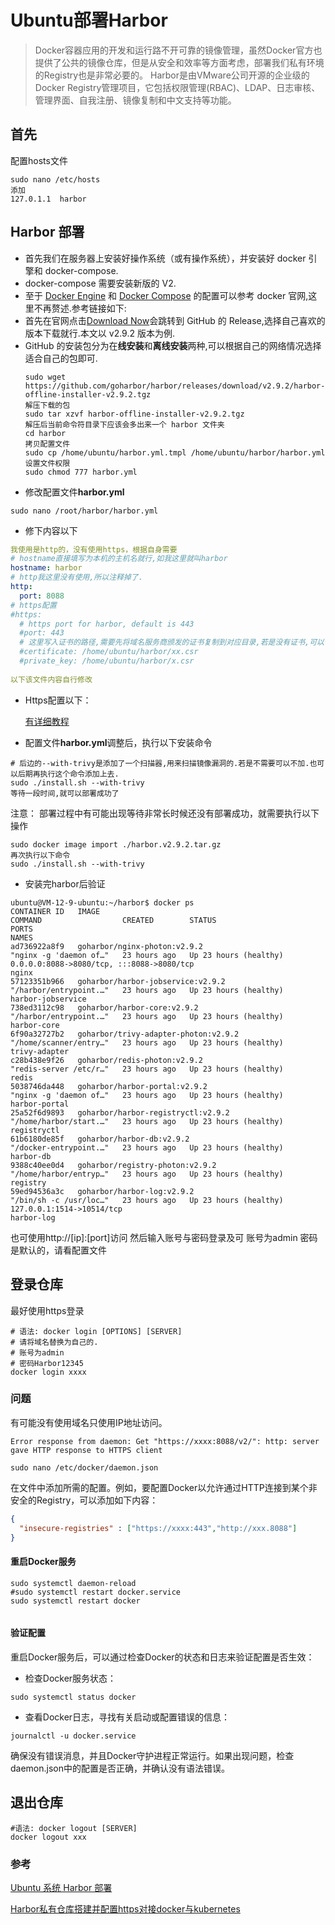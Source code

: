 # Ubuntu部署Harbor


>Docker容器应用的开发和运行路不开可靠的镜像管理，虽然Docker官方也提供了公共的镜像仓库，但是从安全和效率等方面考虑，部署我们私有环境的Registry也是非常必要的。 Harbor是由VMware公司开源的企业级的Docker Registry管理项目，它包括权限管理(RBAC)、LDAP、日志审核、管理界面、自我注册、镜像复制和中文支持等功能。
## 首先
配置hosts文件
``` shell
sudo nano /etc/hosts
添加
127.0.1.1  harbor 
```
  
## Harbor 部署
- 首先我们在服务器上安装好操作系统（或有操作系统），并安装好 docker 引擎和 docker-compose.
- docker-compose 需要安装新版的 V2.
- 至于 [Docker Engine](https://docs.docker.com/engine/install/ubuntu) 和 [Docker Compose](https://docs.docker.com/compose/install/linux) 的配置可以参考 docker 官网,这里不再赘述.参考链接如下:
- 首先在官网点击[Download Now](https://github.com/goharbor/harbor/releases)会跳转到 GitHub 的 Release,选择自己喜欢的版本下载就行.本文以 v2.9.2 版本为例.
- GitHub 的安装包分为在**线安装**和**离线安装**两种,可以根据自己的网络情况选择适合自己的包即可.
  ``` shell
  sudo wget https://github.com/goharbor/harbor/releases/download/v2.9.2/harbor-offline-installer-v2.9.2.tgz
  解压下载的包
  sudo tar xzvf harbor-offline-installer-v2.9.2.tgz 
  解压后当前命令符目录下应该会多出来一个 harbor 文件夹
  cd harbor 
  拷贝配置文件
  sudo cp /home/ubuntu/harbor.yml.tmpl /home/ubuntu/harbor/harbor.yml
  设置文件权限
  sudo chmod 777 harbor.yml
  ```
- 修改配置文件**harbor.yml**
```shell
sudo nano /root/harbor/harbor.yml
```
- 修下内容以下
```yaml
我使用是http的，没有使用https，根据自身需要
# hostname直接填写为本机的主机名就行,如我这里就叫harbor
hostname: harbor
# http我这里没有使用,所以注释掉了.
http:
  port: 8088
# https配置
#https:
  # https port for harbor, default is 443
  #port: 443
  # 这里写入证书的路径,需要先将域名服务商颁发的证书复制到对应目录,若是没有证书,可以仅使用http.
  #certificate: /home/ubuntu/harbor/xx.csr
  #private_key: /home/ubuntu/harbor/x.csr
  
以下该文件内容自行修改
```
 - Https配置以下：
  
   [有详细教程](https://goharbor.io/docs/2.10.0/install-config/configure-https)

- 配置文件**harbor.yml**调整后，执行以下安装命令
```shell
# 后边的--with-trivy是添加了一个扫描器,用来扫描镜像漏洞的.若是不需要可以不加.也可以后期再执行这个命令添加上去.
sudo ./install.sh --with-trivy
等待一段时间,就可以部署成功了
```
注意：
部署过程中有可能出现等待非常长时候还没有部署成功，就需要执行以下操作
``` shell
sudo docker image import ./harbor.v2.9.2.tar.gz
再次执行以下命令
sudo ./install.sh --with-trivy
```
- 安装完harbor后验证
```shell
ubuntu@VM-12-9-ubuntu:~/harbor$ docker ps 
CONTAINER ID   IMAGE                                                COMMAND                  CREATED        STATUS                            PORTS                                                                                           NAMES
ad736922a8f9   goharbor/nginx-photon:v2.9.2                         "nginx -g 'daemon of…"   23 hours ago   Up 23 hours (healthy)             0.0.0.0:8088->8080/tcp, :::8088->8080/tcp                                                       nginx
57123351b966   goharbor/harbor-jobservice:v2.9.2                    "/harbor/entrypoint.…"   23 hours ago   Up 23 hours (healthy)                                                                                                             harbor-jobservice
738ed3112c98   goharbor/harbor-core:v2.9.2                          "/harbor/entrypoint.…"   23 hours ago   Up 23 hours (healthy)                                                                                                             harbor-core
6f90a32727b2   goharbor/trivy-adapter-photon:v2.9.2                 "/home/scanner/entry…"   23 hours ago   Up 23 hours (healthy)                                                                                                             trivy-adapter
c28b438e9f26   goharbor/redis-photon:v2.9.2                         "redis-server /etc/r…"   23 hours ago   Up 23 hours (healthy)                                                                                                             redis
5038746da448   goharbor/harbor-portal:v2.9.2                        "nginx -g 'daemon of…"   23 hours ago   Up 23 hours (healthy)                                                                                                             harbor-portal
25a52f6d9893   goharbor/harbor-registryctl:v2.9.2                   "/home/harbor/start.…"   23 hours ago   Up 23 hours (healthy)                                                                                                             registryctl
61b6180de85f   goharbor/harbor-db:v2.9.2                            "/docker-entrypoint.…"   23 hours ago   Up 23 hours (healthy)                                                                                                             harbor-db
9388c40ee0d4   goharbor/registry-photon:v2.9.2                      "/home/harbor/entryp…"   23 hours ago   Up 23 hours (healthy)                                                                                                             registry
59ed94536a3c   goharbor/harbor-log:v2.9.2                           "/bin/sh -c /usr/loc…"   23 hours ago   Up 23 hours (healthy)             127.0.0.1:1514->10514/tcp                                                                       harbor-log

  ```
  也可使用http://[ip]:[port]访问
  然后输入账号与密码登录及可
  账号为admin
  密码是默认的，请看配置文件

## 登录仓库
最好使用https登录
```shell
# 语法: docker login [OPTIONS] [SERVER]
# 请将域名替换为自己的.
# 账号为admin
# 密码Harbor12345
docker login xxxx
```

### 问题
有可能没有使用域名只使用IP地址访问。

 `Error response from daemon: Get "https://xxxx:8088/v2/": http: server gave HTTP response to HTTPS client`
 
```shell
sudo nano /etc/docker/daemon.json
```
在文件中添加所需的配置。例如，要配置Docker以允许通过HTTP连接到某个非安全的Registry，可以添加如下内容：
```json
{
  "insecure-registries" : ["https://xxxx:443","http://xxx.8088"]
}
```

#### 重启Docker服务

```shell
sudo systemctl daemon-reload
#sudo systemctl restart docker.service
sudo systemctl restart docker


```
#### 验证配置
重启Docker服务后，可以通过检查Docker的状态和日志来验证配置是否生效：
- 检查Docker服务状态：
```shell
sudo systemctl status docker
```
- 查看Docker日志，寻找有关启动或配置错误的信息：
```shell
journalctl -u docker.service
```
确保没有错误消息，并且Docker守护进程正常运行。如果出现问题，检查daemon.json中的配置是否正确，并确认没有语法错误。
## 退出仓库
```shell
#语法: docker logout [SERVER]
docker logout xxx
```


### 参考
[Ubuntu 系统 Harbor 部署](https://github.com/EasilyNET/docs/blob/main/Harbor/harbor%E9%83%A8%E7%BD%B2.md?plain=1#L148)

[Harbor私有仓库搭建并配置https对接docker与kubernetes](https://segmentfault.com/a/1190000043223828)

